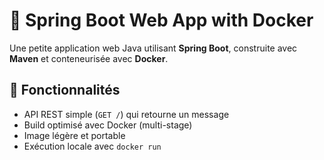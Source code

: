 # 🚀 Spring Boot Web App with Docker

Une petite application web Java utilisant **Spring Boot**, construite avec **Maven** et conteneurisée avec **Docker**.

## 📌 Fonctionnalités

- API REST simple (`GET /`) qui retourne un message
- Build optimisé avec Docker (multi-stage)
- Image légère et portable
- Exécution locale avec `docker run`
